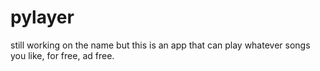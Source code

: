 # pylayer
still working on the name but this is an app that can play whatever songs you like, for free, ad free. 
